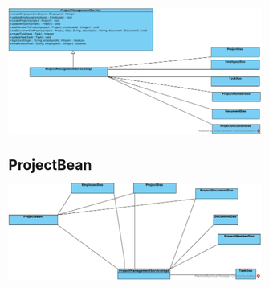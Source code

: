 ![Project Management Service](images/ProjectManagementService.png?raw=true)




# ProjectBean




![ProjectBean](images/ProjectBean.png?raw=true)

